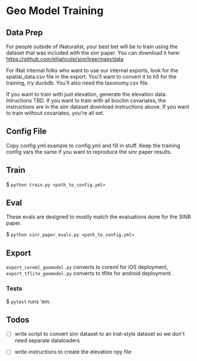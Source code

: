 # Geo Model Training

## Data Prep

For people outside of iNaturalist, your best bet will be to train using the dataset that was included with the sinr paper. You can download it here: https://github.com/elijahcole/sinr/tree/main/data

For iNat internal folks who want to use our internal exports, look for the spatial_data.csv file in the export. You'll want to convert it to h5 for the training, try duckdb. You'll also need the taxonomy.csv file.

If you want to train with just elevation, generate the elevation data. Intructions TBD.
If you want to train with all bioclim covariates, the instructions are in the sinr dataset download instructions above.
If you want to train without covariates, you're all set.

## Config File

Copy config.yml.example to config.yml and fill in stuff. Keep the training config vars the same if you want to reproduce the sinr paper results.

## Train

$ `python train.py <path_to_config.yml>`

## Eval

These evals are designed to mostly match the evaluations done for the SINR paper.

$ `python sinr_paper_evals.py <path_to_config.yml>`

## Export

`export_coreml_geomodel.py` converts to coreml for iOS deployment, `export_tflite_geomodel.py` converts to tflite for android deployment.

### Tests

$ `pytest` runs 'em.

## Todos

- [ ] write script to convert sinr dataset to an inat-style dataset so we don't need separate dataloaders
- [ ] write instructions to create the elevation npy file


